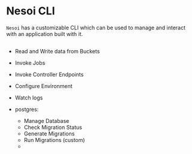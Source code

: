 # Nesoi CLI

`Nesoi` has a customizable CLI which can be used to manage and interact with an application built with it.

##

- Read and Write data from Buckets
- Invoke Jobs
- Invoke Controller Endpoints

- Configure Environment
- Watch logs

- postgres:
    - Manage Database
    - Check Migration Status
    - Generate Migrations
    - Run Migrations (custom)
    - 